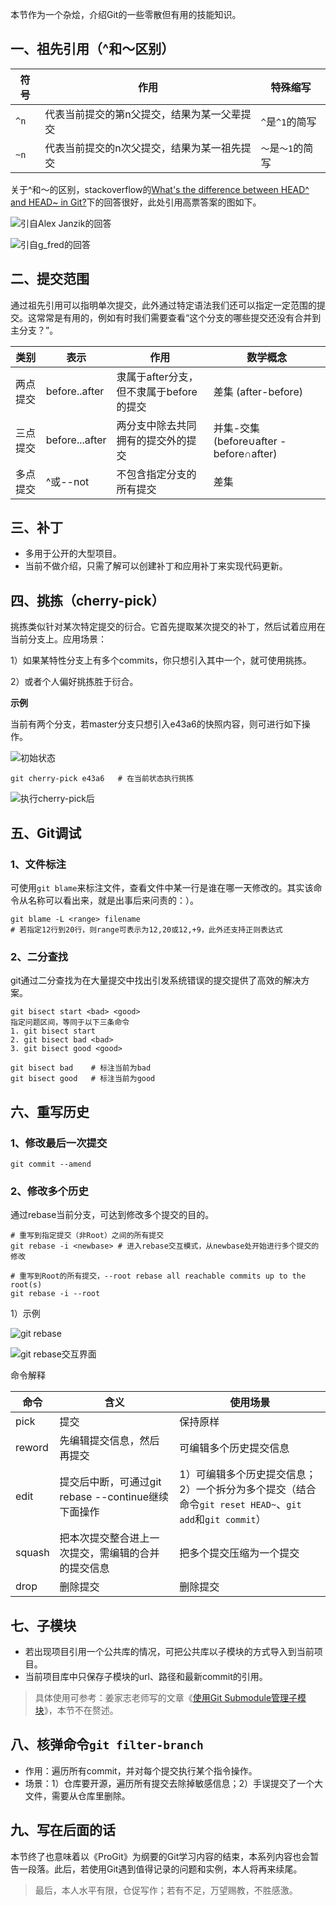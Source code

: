 本节作为一个杂烩，介绍Git的一些零散但有用的技能知识。

## 一、祖先引用（^和～区别）
| 符号 | 作用                                        | 特殊缩写          |
| ---- | ------------------------------------------- | ----------------- |
| `^n` | 代表当前提交的第n父提交，结果为某一父辈提交 | `^`是`^1`的简写   |
| `~n` | 代表当前提交的n次父提交，结果为某一祖先提交 | `～`是`～1`的简写 |


关于^和～的区别，stackoverflow的[What's the difference between HEAD^ and HEAD~ in Git?](https://stackoverflow.com/questions/2221658/whats-the-difference-between-head-and-head-in-git)下的回答很好，此处引用高票答案的图如下。

![引自Alex Janzik的回答](../../src/main/resources/picture/1240-20210115032701969.png)

![引自g_fred的回答](../../src/main/resources/picture/1240-20210115032702026.png)

## 二、提交范围
通过祖先引用可以指明单次提交，此外通过特定语法我们还可以指定一定范围的提交。这常常是有用的，例如有时我们需要查看“这个分支的哪些提交还没有合并到主分支？”。



| 类别     | 表示   | 作用     | 数学概念     |
| ------ | -------| -------------- | ------------ |
| 两点提交 | before..after | 隶属于after分支，但不隶属于before的提交 | 差集 (after-before)|
| 三点提交 |before...after|两分支中除去共同拥有的提交外的提交 | 并集-交集 (before∪after - before∩after) |
| 多点提交 |^或--not|不包含指定分支的所有提交|差集|



## 三、补丁

* 多用于公开的大型项目。
* 当前不做介绍，只需了解可以创建补丁和应用补丁来实现代码更新。
## 四、挑拣（cherry-pick）
挑拣类似针对某次特定提交的衍合。它首先提取某次提交的补丁，然后试着应用在当前分支上。应用场景：

1）如果某特性分支上有多个commits，你只想引入其中一个，就可使用挑拣。

2）或者个人偏好挑拣胜于衍合。

**示例**

当前有两个分支，若master分支只想引入e43a6的快照内容，则可进行如下操作。

![初始状态](../../src/main/resources/picture/1240-20210115032702090.png)

```shell
git cherry-pick e43a6   # 在当前状态执行挑拣
```


![执行cherry-pick后](../../src/main/resources/picture/1240-20210115032702091.png)

## 五、Git调试
### 1、文件标注
可使用`git blame`来标注文件，查看文件中某一行是谁在哪一天修改的。其实该命令从名称可以看出来，就是出事后来问责的：）。
```shell
git blame -L <range> filename
# 若指定12行到20行，则range可表示为12,20或12,+9，此外还支持正则表达式
```
### 2、二分查找
git通过二分查找为在大量提交中找出引发系统错误的提交提供了高效的解决方案。
```shell
git bisect start <bad> <good>
指定问题区间，等同于以下三条命令
1. git bisect start
2. git bisect bad <bad>
3. git bisect good <good>

git bisect bad    # 标注当前为bad
git bisect good   # 标注当前为good
```
## 六、重写历史
### 1、修改最后一次提交
```shell
git commit --amend
```
### 2、修改多个历史
通过rebase当前分支，可达到修改多个提交的目的。
```shell
# 重写到指定提交（非Root）之间的所有提交
git rebase -i <newbase> # 进入rebase交互模式，从newbase处开始进行多个提交的修改

# 重写到Root的所有提交，--root rebase all reachable commits up to the root(s)
git rebase -i --root
```
1）示例



![git rebase](../../src/main/resources/picture/1240-20210115032702041.png)



![git rebase交互界面](../../src/main/resources/picture/1240-20210115032702163.png)



命令解释

| 命令   | 含义                                                | 使用场景                                                     |
| ------ | --------------------------------------------------- | ------------------------------------------------------------ |
| pick   | 提交                                                | 保持原样                                                     |
| reword | 先编辑提交信息，然后再提交                          | 可编辑多个历史提交信息                                       |
| edit   | 提交后中断，可通过git rebase --continue继续下面操作 | 1）可编辑多个历史提交信息；<br>2）一个拆分为多个提交（结合命令`git reset HEAD~`、`git add`和`git commit`） |
| squash | 把本次提交整合进上一次提交，需编辑的合并的提交信息  | 把多个提交压缩为一个提交                                     |
| drop   | 删除提交                                            | 删除提交                                                     |
## 七、子模块
* 若出现项目引用一个公共库的情况，可把公共库以子模块的方式导入到当前项目。
* 当前项目库中只保存子模块的url、路径和最新commit的引用。
> 具体使用可参考：姜家志老师写的文章《[使用Git Submodule管理子模块](https://segmentfault.com/a/1190000003076028)》，本节不在赘述。
## 八、核弹命令`git filter-branch`
* 作用：遍历所有commit，并对每个提交执行某个指令操作。
* 场景：1）仓库要开源，遍历所有提交去除掉敏感信息；2）手误提交了一个大文件，需要从仓库里删除。
## 九、写在后面的话
本节终了也意味着以《ProGit》为纲要的Git学习内容的结束，本系列内容也会暂告一段落。此后，若使用Git遇到值得记录的问题和实例，本人将再来续尾。

>最后，本人水平有限，仓促写作；若有不足，万望赐教，不胜感激。